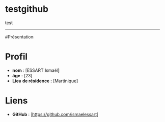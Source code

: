 # testgithub
test 
***
#Présentation

# Profil
- **nom** : [ESSART Ismaël]
- **âge** : [23]
- **Lieu de résidence** : [Martinique]

# Liens
- **GitHub** : [https://github.com/ismaelessart]
